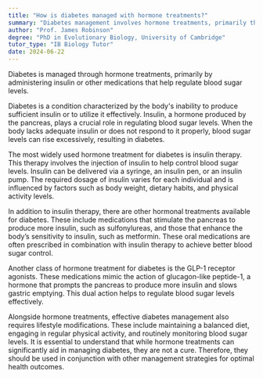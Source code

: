 ```yaml
---
title: "How is diabetes managed with hormone treatments?"
summary: "Diabetes management involves hormone treatments, primarily through insulin or other medications, to effectively regulate blood sugar levels."
author: "Prof. James Robinson"
degree: "PhD in Evolutionary Biology, University of Cambridge"
tutor_type: "IB Biology Tutor"
date: 2024-06-22
---
```


Diabetes is managed through hormone treatments, primarily by administering insulin or other medications that help regulate blood sugar levels.

Diabetes is a condition characterized by the body's inability to produce sufficient insulin or to utilize it effectively. Insulin, a hormone produced by the pancreas, plays a crucial role in regulating blood sugar levels. When the body lacks adequate insulin or does not respond to it properly, blood sugar levels can rise excessively, resulting in diabetes.

The most widely used hormone treatment for diabetes is insulin therapy. This therapy involves the injection of insulin to help control blood sugar levels. Insulin can be delivered via a syringe, an insulin pen, or an insulin pump. The required dosage of insulin varies for each individual and is influenced by factors such as body weight, dietary habits, and physical activity levels.

In addition to insulin therapy, there are other hormonal treatments available for diabetes. These include medications that stimulate the pancreas to produce more insulin, such as sulfonylureas, and those that enhance the body’s sensitivity to insulin, such as metformin. These oral medications are often prescribed in combination with insulin therapy to achieve better blood sugar control.

Another class of hormone treatment for diabetes is the GLP-1 receptor agonists. These medications mimic the action of glucagon-like peptide-1, a hormone that prompts the pancreas to produce more insulin and slows gastric emptying. This dual action helps to regulate blood sugar levels effectively.

Alongside hormone treatments, effective diabetes management also requires lifestyle modifications. These include maintaining a balanced diet, engaging in regular physical activity, and routinely monitoring blood sugar levels. It is essential to understand that while hormone treatments can significantly aid in managing diabetes, they are not a cure. Therefore, they should be used in conjunction with other management strategies for optimal health outcomes.
    